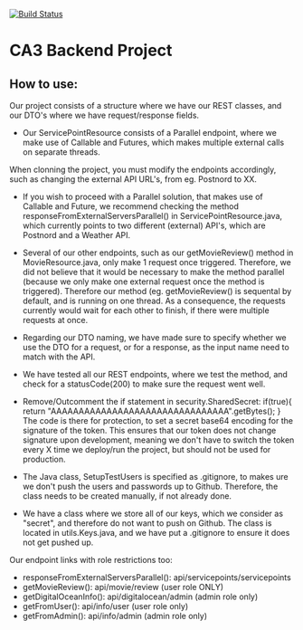 [![Build Status](https://travis-ci.com/danielbengtsen/CA3_backend_personal.svg?branch=master)](https://travis-ci.com/danielbengtsen/CA3_backend_personal)

# CA3 Backend Project

## How to use:

Our project consists of a structure where we have our REST classes, and our DTO's where we have request/response fields.

- Our ServicePointResource consists of a Parallel endpoint, where we make use of Callable and Futures, which makes multiple external calls on separate threads.

When clonning the project, you must modify the endpoints accordingly, such as changing the external API URL's, from eg. Postnord to XX.

- If you wish to proceed with a Parallel solution, that makes use of Callable and Future, we recommend checking the method responseFromExternalServersParallel() in ServicePointResource.java, which currently points to two different (external) API's, which are Postnord and a Weather API.

- Several of our other endpoints, such as our getMovieReview() method in MovieResource.java, only make 1 request once triggered. Therefore, we did not believe that it would be necessary to make the method parallel (because we only make one external request once the method is triggered). Therefore our method (eg. getMovieReview() is sequental by default, and is running on one thread. As a consequence, the requests currently would wait for each other to finish, if there were multiple requests at once.

- Regarding our DTO naming, we have made sure to specify whether we use the DTO for a request, or for a response, as the input name need to match with the API.

- We have tested all our REST endpoints, where we test the method, and check for a statusCode(200) to make sure the request went well.

- Remove/Outcomment the if statement in security.SharedSecret:
  if(true){
  return "AAAAAAAAAAAAAAAAAAAAAAAAAAAAAAAA".getBytes();
  }
  The code is there for protection, to set a secret base64 encoding for the signature of the token.
  This ensures that our token does not change signature upon development, meaning we don't have to switch the token every X time we deploy/run the project, but should not be used for production.

- The Java class, SetupTestUsers is specified as .gitignore, to makes ure we don't push the users and passwords up to Github.
  Therefore, the class needs to be created manually, if not already done.

- We have a class where we store all of our keys, which we consider as "secret", and therefore do not want to push on Github.
  The class is located in utils.Keys.java, and we have put a .gitignore to ensure it does not get pushed up.

Our endpoint links with role restrictions too:

- responseFromExternalServersParallel(): api/servicepoints/servicepoints
- getMovieReview(): api/movie/review (user role ONLY)
- getDigitalOceanInfo(): api/digitalocean/admin (admin role only)
- getFromUser(): api/info/user (user role only)
- getFromAdmin(): api/info/admin (admin role only)
